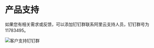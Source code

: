 # 产品支持

如果您有相关需求或反馈，可以添加钉钉群联系阿里云支持人员，钉钉群号为11783495。

![客户支持钉钉群](https://static-aliyun-doc.oss-accelerate.aliyuncs.com/assets/img/zh-CN/2864389061/p209388.png)

